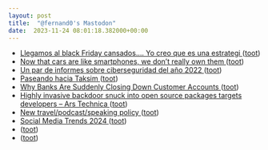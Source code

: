 ```yaml
---
layout: post
title:  "@fernand0's Mastodon"
date:  2023-11-24 08:01:18.382000+00:00
---
```

*  [Llegamos al black Friday cansados.... Yo creo que es una estrategi ](https://mastodon.social/@fernand0/111464472784170564) ([toot](https://mastodon.social/@fernand0/111464472784170564))
*  [Now that cars are like smartphones, we don’t really own them ](https://www.washingtonpost.com/technology/2023/11/10/car-right-to-repair) ([toot](https://mastodon.social/@fernand0/111463118314445510))
*  [Un par de informes sobre ciberseguridad del año 2022 ](https://fernand0.github.io//informes-2022) ([toot](https://mastodon.social/@fernand0/111463086224463662))
*  [Paseando hacia Taksim ](https://avecesunafoto.wordpress.com/2023/11/23/paseando-hacia-taksim) ([toot](https://mastodon.social/@fernand0/111461326215508956))
*  [Why Banks Are Suddenly Closing Down Customer Accounts ](https://www.nytimes.com/2023/11/05/business/banks-accounts-close-suddenly.htm) ([toot](https://mastodon.social/@fernand0/111461303225639629))
*  [Highly invasive backdoor snuck into open source packages targets developers – Ars Technica ](https://arstechnica.com/security/2023/11/developers-targeted-with-malware-that-monitors-their-every-move) ([toot](https://mastodon.social/@fernand0/111460953653091952))
*  [New travel/podcast/speaking policy ](https://scottaaronson.blog/?p=762) ([toot](https://mastodon.social/@fernand0/111460823625572150))
*  [Social Media Trends 2024 ](https://www.hootsuite.com/research/social-trend) ([toot](https://mastodon.social/@fernand0/111460609498756797))
*  [ ](https://mamot.fr/@jesgar) ([toot](https://mastodon.social/@fernand0/111460454813776376))
*  [ ](https://mastodon.social/@vrruiz) ([toot](https://mastodon.social/@fernand0/111460448205642071))
